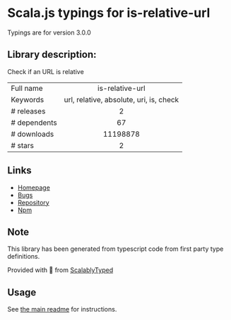 
# Scala.js typings for is-relative-url

Typings are for version 3.0.0

## Library description:
Check if an URL is relative

|                    |                 |
| ------------------ | :-------------: |
| Full name          | is-relative-url |
| Keywords           | url, relative, absolute, uri, is, check |
| # releases         | 2 |
| # dependents       | 67 |
| # downloads        | 11198878 |
| # stars            | 2 |

## Links
- [Homepage](https://github.com/sindresorhus/is-relative-url#readme)
- [Bugs](https://github.com/sindresorhus/is-relative-url/issues)
- [Repository](https://github.com/sindresorhus/is-relative-url)
- [Npm](https://www.npmjs.com/package/is-relative-url)
    


## Note
This library has been generated from typescript code from first party type definitions.

Provided with :purple_heart: from [ScalablyTyped](https://github.com/oyvindberg/ScalablyTyped)

## Usage
See [the main readme](../../readme.md) for instructions.


